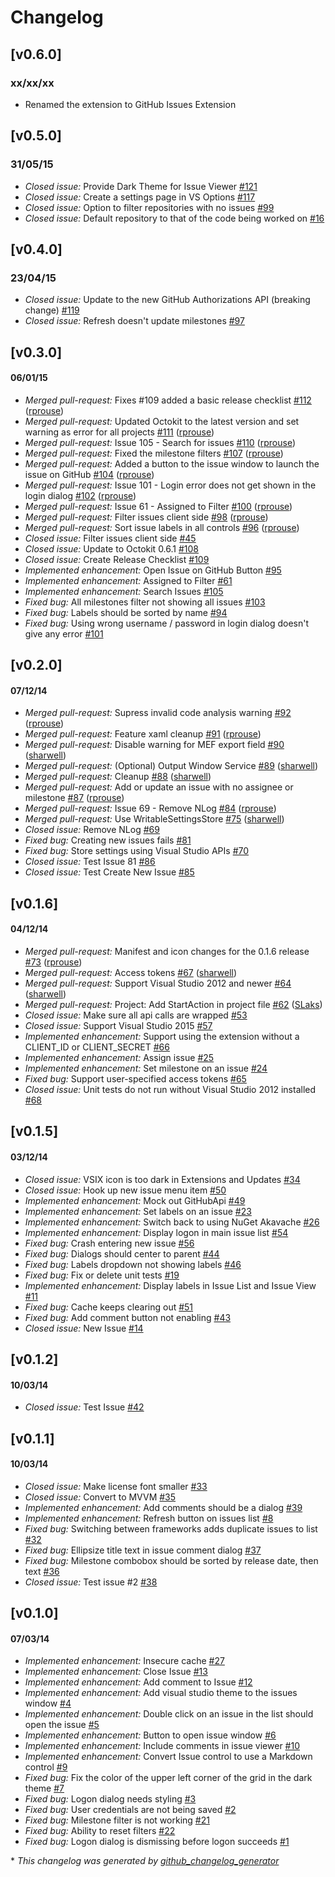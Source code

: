 # Changelog

## [v0.6.0]
### xx/xx/xx
- Renamed the extension to GitHub Issues Extension

## [v0.5.0]
### 31/05/15
- *Closed issue:* Provide Dark Theme for Issue Viewer [\#121](https://github.com/rprouse/GitHubExtension/issues/121)
- *Closed issue:* Create a settings page in VS Options [\#117](https://github.com/rprouse/GitHubExtension/issues/117)
- *Closed issue:* Option to filter repositories with no issues [\#99](https://github.com/rprouse/GitHubExtension/issues/99)
- *Closed issue:* Default repository to that of the code being worked on [\#16](https://github.com/rprouse/GitHubExtension/issues/16)

## [v0.4.0]
### 23/04/15
- *Closed issue:* Update to the new GitHub Authorizations API (breaking change) [\#119](https://github.com/rprouse/GitHubExtension/issues/119)
- *Closed issue:* Refresh doesn't update milestones [\#97](https://github.com/rprouse/GitHubExtension/issues/97)

## [v0.3.0] 
#### 06/01/15
- *Merged pull-request:* Fixes #109 added a basic release checklist [\#112](https://github.com/rprouse/GitHubExtension/pull/112) ([rprouse](https://github.com/rprouse))
- *Merged pull-request:* Updated Octokit to the latest version and set warning as error for all projects [\#111](https://github.com/rprouse/GitHubExtension/pull/111) ([rprouse](https://github.com/rprouse))
- *Merged pull-request:* Issue 105 - Search for issues [\#110](https://github.com/rprouse/GitHubExtension/pull/110) ([rprouse](https://github.com/rprouse))
- *Merged pull-request:* Fixed the milestone filters [\#107](https://github.com/rprouse/GitHubExtension/pull/107) ([rprouse](https://github.com/rprouse))
- *Merged pull-request:* Added a button to the issue window to launch the issue on GitHub [\#104](https://github.com/rprouse/GitHubExtension/pull/104) ([rprouse](https://github.com/rprouse))
- *Merged pull-request:* Issue 101 - Login error does not get shown in the login dialog [\#102](https://github.com/rprouse/GitHubExtension/pull/102) ([rprouse](https://github.com/rprouse))
- *Merged pull-request:* Issue 61 - Assigned to Filter [\#100](https://github.com/rprouse/GitHubExtension/pull/100) ([rprouse](https://github.com/rprouse))
- *Merged pull-request:* Filter issues client side [\#98](https://github.com/rprouse/GitHubExtension/pull/98) ([rprouse](https://github.com/rprouse))
- *Merged pull-request:* Sort issue labels in all controls [\#96](https://github.com/rprouse/GitHubExtension/pull/96) ([rprouse](https://github.com/rprouse))
- *Closed issue:* Filter issues client side [\#45](https://github.com/rprouse/GitHubExtension/issues/45)
- *Closed issue:* Update to Octokit 0.6.1 [\#108](https://github.com/rprouse/GitHubExtension/issues/108)
- *Closed issue:* Create Release Checklist [\#109](https://github.com/rprouse/GitHubExtension/issues/109)
- *Implemented enhancement:* Open Issue on GitHub Button [\#95](https://github.com/rprouse/GitHubExtension/issues/95)
- *Implemented enhancement:* Assigned to Filter [\#61](https://github.com/rprouse/GitHubExtension/issues/61)
- *Implemented enhancement:* Search Issues [\#105](https://github.com/rprouse/GitHubExtension/issues/105)
- *Fixed bug:* All milestones filter not showing all issues [\#103](https://github.com/rprouse/GitHubExtension/issues/103)
- *Fixed bug:* Labels should be sorted by name [\#94](https://github.com/rprouse/GitHubExtension/issues/94)
- *Fixed bug:* Using wrong username / password in login dialog doesn't give any error [\#101](https://github.com/rprouse/GitHubExtension/issues/101)

## [v0.2.0]
#### 07/12/14
- *Merged pull-request:* Supress invalid code analysis warning [\#92](https://github.com/rprouse/GitHubExtension/pull/92) ([rprouse](https://github.com/rprouse))
- *Merged pull-request:* Feature xaml cleanup [\#91](https://github.com/rprouse/GitHubExtension/pull/91) ([rprouse](https://github.com/rprouse))
- *Merged pull-request:* Disable warning for MEF export field [\#90](https://github.com/rprouse/GitHubExtension/pull/90) ([sharwell](https://github.com/sharwell))
- *Merged pull-request:* \(Optional\) Output Window Service [\#89](https://github.com/rprouse/GitHubExtension/pull/89) ([sharwell](https://github.com/sharwell))
- *Merged pull-request:* Cleanup [\#88](https://github.com/rprouse/GitHubExtension/pull/88) ([sharwell](https://github.com/sharwell))
- *Merged pull-request:* Add or update an issue with no assignee or milestone [\#87](https://github.com/rprouse/GitHubExtension/pull/87) ([rprouse](https://github.com/rprouse))
- *Merged pull-request:* Issue 69 - Remove NLog [\#84](https://github.com/rprouse/GitHubExtension/pull/84) ([rprouse](https://github.com/rprouse))
- *Merged pull-request:* Use WritableSettingsStore [\#75](https://github.com/rprouse/GitHubExtension/pull/75) ([sharwell](https://github.com/sharwell))
- *Closed issue:* Remove NLog [\#69](https://github.com/rprouse/GitHubExtension/issues/69)
- *Fixed bug:* Creating new issues fails [\#81](https://github.com/rprouse/GitHubExtension/issues/81)
- *Fixed bug:* Store settings using Visual Studio APIs [\#70](https://github.com/rprouse/GitHubExtension/issues/70)
- *Closed issue:* Test Issue 81 [\#86](https://github.com/rprouse/GitHubExtension/issues/86)
- *Closed issue:* Test Create New Issue [\#85](https://github.com/rprouse/GitHubExtension/issues/85)

## [v0.1.6]
#### 04/12/14
- *Merged pull-request:* Manifest and icon changes for the 0.1.6 release [\#73](https://github.com/rprouse/GitHubExtension/pull/73) ([rprouse](https://github.com/rprouse))
- *Merged pull-request:* Access tokens [\#67](https://github.com/rprouse/GitHubExtension/pull/67) ([sharwell](https://github.com/sharwell))
- *Merged pull-request:* Support Visual Studio 2012 and newer [\#64](https://github.com/rprouse/GitHubExtension/pull/64) ([sharwell](https://github.com/sharwell))
- *Merged pull-request:* Project: Add StartAction in project file [\#62](https://github.com/rprouse/GitHubExtension/pull/62) ([SLaks](https://github.com/SLaks))
- *Closed issue:* Make sure all api calls are wrapped [\#53](https://github.com/rprouse/GitHubExtension/issues/53)
- *Closed issue:* Support Visual Studio 2015 [\#57](https://github.com/rprouse/GitHubExtension/issues/57)
- *Implemented enhancement:* Support using the extension without a CLIENT\_ID or CLIENT\_SECRET [\#66](https://github.com/rprouse/GitHubExtension/issues/66)
- *Implemented enhancement:* Assign issue [\#25](https://github.com/rprouse/GitHubExtension/issues/25)
- *Implemented enhancement:* Set milestone on an issue [\#24](https://github.com/rprouse/GitHubExtension/issues/24)
- *Fixed bug:* Support user-specified access tokens [\#65](https://github.com/rprouse/GitHubExtension/issues/65)
- *Closed issue:* Unit tests do not run without Visual Studio 2012 installed [\#68](https://github.com/rprouse/GitHubExtension/issues/68)

## [v0.1.5]
#### 03/12/14
- *Closed issue:* VSIX icon is too dark in Extensions and Updates [\#34](https://github.com/rprouse/GitHubExtension/issues/34)
- *Closed issue:* Hook up new issue menu item [\#50](https://github.com/rprouse/GitHubExtension/issues/50)
- *Implemented enhancement:* Mock out GitHubApi [\#49](https://github.com/rprouse/GitHubExtension/issues/49)
- *Implemented enhancement:* Set labels on an issue [\#23](https://github.com/rprouse/GitHubExtension/issues/23)
- *Implemented enhancement:* Switch back to using NuGet Akavache [\#26](https://github.com/rprouse/GitHubExtension/issues/26)
- *Implemented enhancement:* Display logon in main issue list [\#54](https://github.com/rprouse/GitHubExtension/issues/54)
- *Fixed bug:* Crash entering new issue [\#56](https://github.com/rprouse/GitHubExtension/issues/56)
- *Fixed bug:* Dialogs should center to parent [\#44](https://github.com/rprouse/GitHubExtension/issues/44)
- *Fixed bug:* Labels dropdown not showing labels [\#46](https://github.com/rprouse/GitHubExtension/issues/46)
- *Fixed bug:* Fix or delete unit tests [\#19](https://github.com/rprouse/GitHubExtension/issues/19)
- *Implemented enhancement:* Display labels in Issue List and Issue View [\#11](https://github.com/rprouse/GitHubExtension/issues/11)
- *Fixed bug:* Cache keeps clearing out [\#51](https://github.com/rprouse/GitHubExtension/issues/51)
- *Fixed bug:* Add comment button not enabling [\#43](https://github.com/rprouse/GitHubExtension/issues/43)
- *Closed issue:* New Issue [\#14](https://github.com/rprouse/GitHubExtension/issues/14)

## [v0.1.2]
#### 10/03/14
- *Closed issue:* Test Issue [\#42](https://github.com/rprouse/GitHubExtension/issues/42)

## [v0.1.1]
#### 10/03/14
- *Closed issue:* Make license font smaller [\#33](https://github.com/rprouse/GitHubExtension/issues/33)
- *Closed issue:* Convert to MVVM [\#35](https://github.com/rprouse/GitHubExtension/issues/35)
- *Implemented enhancement:* Add comments should be a dialog [\#39](https://github.com/rprouse/GitHubExtension/issues/39)
- *Implemented enhancement:* Refresh button on issues list [\#8](https://github.com/rprouse/GitHubExtension/issues/8)
- *Fixed bug:* Switching between frameworks adds duplicate issues to list [\#32](https://github.com/rprouse/GitHubExtension/issues/32)
- *Fixed bug:* Ellipsize title text in issue comment dialog [\#37](https://github.com/rprouse/GitHubExtension/issues/37)
- *Fixed bug:* Milestone combobox should be sorted by release date, then text [\#36](https://github.com/rprouse/GitHubExtension/issues/36)
- *Closed issue:* Test issue #2 [\#38](https://github.com/rprouse/GitHubExtension/issues/38)

## [v0.1.0]
#### 07/03/14
- *Implemented enhancement:* Insecure cache  [\#27](https://github.com/rprouse/GitHubExtension/issues/27)
- *Implemented enhancement:* Close Issue [\#13](https://github.com/rprouse/GitHubExtension/issues/13)
- *Implemented enhancement:* Add comment to Issue [\#12](https://github.com/rprouse/GitHubExtension/issues/12)
- *Implemented enhancement:* Add visual studio theme to the issues window [\#4](https://github.com/rprouse/GitHubExtension/issues/4)
- *Implemented enhancement:* Double click on an issue in the list should open the issue [\#5](https://github.com/rprouse/GitHubExtension/issues/5)
- *Implemented enhancement:* Button to open issue window [\#6](https://github.com/rprouse/GitHubExtension/issues/6)
- *Implemented enhancement:* Include comments in issue viewer [\#10](https://github.com/rprouse/GitHubExtension/issues/10)
- *Implemented enhancement:* Convert Issue control to use a Markdown control [\#9](https://github.com/rprouse/GitHubExtension/issues/9)
- *Fixed bug:* Fix the color of the upper left corner of the grid in the dark theme [\#7](https://github.com/rprouse/GitHubExtension/issues/7)
- *Fixed bug:* Logon dialog needs styling [\#3](https://github.com/rprouse/GitHubExtension/issues/3)
- *Fixed bug:* User credentials are not being saved [\#2](https://github.com/rprouse/GitHubExtension/issues/2)
- *Fixed bug:* Milestone filter is not working [\#21](https://github.com/rprouse/GitHubExtension/issues/21)
- *Fixed bug:* Ability to reset filters [\#22](https://github.com/rprouse/GitHubExtension/issues/22)
- *Fixed bug:* Logon dialog is dismissing before logon succeeds [\#1](https://github.com/rprouse/GitHubExtension/issues/1)


\* *This changelog was generated by [github_changelog_generator](https://github.com/skywinder/Github-Changelog-Generator)*